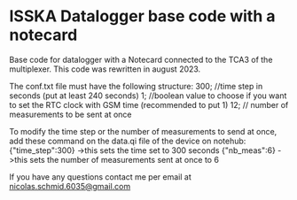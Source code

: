 # ISSKA Datalogger base code with a notecard
Base code for datalogger with a Notecard connected to the TCA3 of the multiplexer. This code was rewritten in august 2023.

The conf.txt file must have the following structure:
  300; //time step in seconds (put at least 240 seconds)
  1; //boolean value to choose if you want to set the RTC clock with GSM time (recommended to put 1)
  12; // number of measurements to be sent at once

To modify the time step or the number of measurements to send at once, add these command on the data.qi file of the device on notehub:
{"time_step":300} ->this sets the time set to 300 seconds
{"nb_meas":6} ->this sets the number of measurements sent at once to 6

If you have any questions contact me per email at nicolas.schmid.6035@gmail.com
